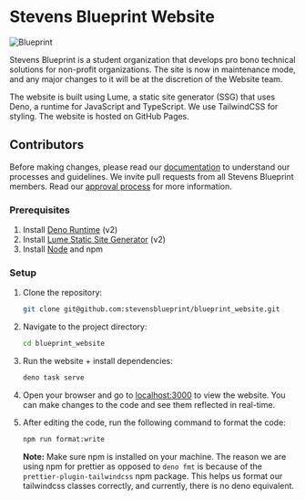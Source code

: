 # Stevens Blueprint Website

![Blueprint](/src/assets/logos/logo_banner.png)

Stevens Blueprint is a student organization that develops pro bono technical solutions for non-profit organizations. The site is now in maintenance mode, and any major changes to it will be at the discretion of the Website team. 

The website is built using Lume, a static site generator (SSG) that uses Deno, a runtime for JavaScript and TypeScript. We use TailwindCSS for styling. The website is hosted on GitHub Pages.

## Contributors

Before making changes, please read our [documentation](DOCS.md) to understand our processes and guidelines. We invite pull requests from all Stevens Blueprint members. Read our [approval process](https://wiki.sitblueprint.com/books/website/page/change-approval-process-and-website-ownership) for more information.

### Prerequisites

1. Install [Deno Runtime](https://docs.deno.com/runtime/getting_started/installation/) (v2)
2. Install [Lume Static Site Generator](https://lume.land/) (v2)
3. Install [Node](https://nodejs.org/en/download) and npm

### Setup

1. Clone the repository:

    ```bash
    git clone git@github.com:stevensblueprint/blueprint_website.git
    ```

2. Navigate to the project directory:

    ```bash
    cd blueprint_website
    ```

3. Run the website + install dependencies:

    ```bash
    deno task serve
    ```

4. Open your browser and go to [localhost:3000](http://localhost:3000) to view the website. You can make changes to the code and see them reflected in real-time.

5. After editing the code, run the following command to format the code:

    ```bash
    npm run format:write
    ```

    **Note:** Make sure npm is installed on your machine. The reason we are using npm for prettier as opposed to `deno fmt` is because of the `prettier-plugin-tailwindcss` npm package. This helps us format our tailwindcss classes correctly, and currently, there is no deno equivalent.
